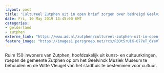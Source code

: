 ```yaml
---
layout: post
title: "Cultureel Zutphen uit in open brief zorgen over bedreigd Geelvinck en Witte Vleugel"
date: Fri, 10 May 2019 13:45:00 GMT
categories: 
- gelderland 
- zutphen 
externe_link: "https://www.ad.nl/zutphen/cultureel-zutphen-uit-in-open-brief-zorgen-over-bedreigd-geelvinck-en-witte-vleugel~a128101b/"
feature_image: "https://images1.persgroep.net/rcs/R3Jt5rUIK-O77eT_6YeV7AFUoFE/diocontent/113336088/_fitwidth/400/?appId=21791a8992982cd8da851550a453bd7f&quality=0.7"
---
```


Ruim 150 inwoners van Zutphen, hoofdzakelijk uit kunst- en cultuurkringen, roepen de gemeente Zutphen op om het Geelvinck Muziek Museum te behouden en de Witte Vleugel van het stadhuis te bestemmen voor cultuur.
